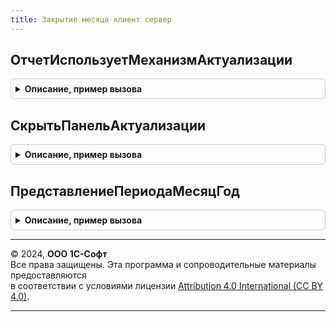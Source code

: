 ```yaml
---
title: Закрытие месяца клиент сервер
---
```



## ОтчетИспользуетМеханизмАктуализации
<details style="margin: 1em 0; padding: 0.5em; border: 1px solid #ccc; border-radius: 6px;">

<summary style="font-weight: bold; cursor: pointer;">Описание, пример вызова</summary>

```bsl

//++ Локализация

//++ НЕ УТ

// Функция - Отчет использует механизм актуализации
//
// Параметры:
//  Форма	 - ФормаКлиентскогоПриложения
//
// Возвращаемое значение:
//  Булево - истина, если использует
//
Функция ОтчетИспользуетМеханизмАктуализации(Форма) Экспорт
```

Пример вызова
```bsl
Результат = ЗакрытиеМесяцаКлиентСервер.ОтчетИспользуетМеханизмАктуализации(Форма) 
```
</details>

## СкрытьПанельАктуализации
<details style="margin: 1em 0; padding: 0.5em; border: 1px solid #ccc; border-radius: 6px;">

<summary style="font-weight: bold; cursor: pointer;">Описание, пример вызова</summary>

```bsl

// Вызывается в контексте формы.
//  Предварительно требует проверки ОтчетИспользуетМеханизмАктуализации()
//
// Параметры:
//  Форма	 - ФормаКлиентскогоПриложения
//
Процедура СкрытьПанельАктуализации(Форма) Экспорт
```

Пример вызова
```bsl
ЗакрытиеМесяцаКлиентСервер.СкрытьПанельАктуализации(Форма) 
```
</details>

## ПредставлениеПериодаМесяцГод
<details style="margin: 1em 0; padding: 0.5em; border: 1px solid #ccc; border-radius: 6px;">

<summary style="font-weight: bold; cursor: pointer;">Описание, пример вызова</summary>

```bsl

//-- НЕ УТ

//-- Локализация

// Представление периода в формате "Месяц год".
//
// Параметры:
//  Период - Дата - Период
//
// Возвращаемое значение:
//  Строка - Представление периода
Функция ПредставлениеПериодаМесяцГод(Период) Экспорт
```

Пример вызова
```bsl
Результат = ЗакрытиеМесяцаКлиентСервер.ПредставлениеПериодаМесяцГод(Период) 
```
</details>

---

© 2024, **ООО 1С-Софт**  
Все права защищены. Эта программа и сопроводительные материалы предоставляются  
в соответствии с условиями лицензии [Attribution 4.0 International (CC BY 4.0)](https://creativecommons.org/licenses/by/4.0/legalcode).

---
